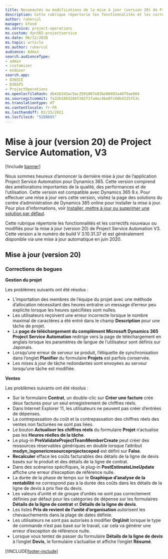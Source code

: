 ```yaml
---
title: Nouveautés ou modifications de la mise à jour (version 20) de Project Service Automation (correctif logiciel), V3
description: Cette rubrique répertorie les fonctionnalités et les correctifs disponibles dans la mise à jour (version 20) de Project Service Automation, V3
author: ruhercul
manager: kfend
ms.service: project-operations
ms.custom: dyn365-projectservice
ms.date: 06/12/2020
ms.topic: article
ms.author: ruhercul
audience: Admin
search.audienceType:
- admin
- customizer
- enduser
search.app:
- D365CE
- D365PS
- ProjectOperations
ms.openlocfilehash: db416343ac9ac2591007e83be80493a48f9ae904
ms.sourcegitcommit: fa32b1893286f20271fa4ec4be8fc68bd135f53c
ms.translationtype: HT
ms.contentlocale: fr-FR
ms.lasthandoff: 02/15/2021
ms.locfileid: "5280665"
---
```

# <a name="project-service-automation-update-release-20-v3"></a>Mise à jour (version 20) de Project Service Automation, V3

[!include [banner](../includes/psa-now-project-operations.md)]

Nous sommes heureux d’annoncer la dernière mise à jour de l’application Project Service Automation pour Dynamics 365. Cette version comprend des améliorations importantes de la qualité, des performances et de l’utilisation. Cette version est compatible avec Dynamics 365 9.x. Pour effectuer une mise à jour vers cette version, visitez la page des solutions du centre d’administration de Dynamics 365 online pour installer la mise à jour. Pour plus d’informations, voir [Installer, mettre à jour ou supprimer une solution par défaut](https://docs.microsoft.com/power-platform/admin/install-remove-preferred-solution).

Cette rubrique répertorie les fonctionnalités et les correctifs nouveaux ou modifiés pour la mise à jour (version 20) de Project Service Automation V3. Cette version a le numéro de build V 3.10.31.37 et est généralement disponible via une mise à jour automatique en juin 2020.

## <a name="update-release-20"></a>Mise à jour (version 20)

### <a name="bug-fixes"></a>Corrections de bogues

**Gestion du projet**

Les problèmes suivants ont été résolus :

- L’importation des membres de l’équipe du projet avec une méthode d’allocation nécessitant des heures entraîne un message d’erreur peu explicite lorsque les heures spécifiées sont nulles.
- Les utilisateurs reçoivent une erreur incorrecte lorsque le nombre maximal de caractères a été entré dans le champ **Description** pour une tâche de projet.
- La **page de téléchargement du complément Microsoft Dynamics 365 Project Service Automation** redirige vers la page de téléchargement en anglais lorsque les paramètres de langue de l’utilisateur sont définis sur Japonais.
- Lorsqu’une erreur de serveur se produit, l’étiquette de synchronisation dans l’onglet **Planifier** du formulaire **Projets** est parfois conservée.
- Les mises à jour de tâche redondantes sont envoyées au serveur lorsqu’une tâche est modifiée.

**Ventes**

Les problèmes suivants ont été résolus :

- Sur le formulaire **Contrat**, un double-clic sur **Créer une facture** crée deux factures pour un seul enregistrement de chiffres réels.
- Dans Internet Explorer 11, les utilisateurs ne peuvent pas créer d’entrées de dépenses.
- La contrepassation du coût et la contrepassation des chiffres réels des ventes non facturées ne sont pas liées.
- Le bouton **Actualiser les chiffres réels** du formulaire **Projet** n’actualise pas les **Heures réelles de la tâche**.
- Le plug-in **PreValidateProjectTeamMemberCreate** peut créer des ressources réservables génériques en double lorsque l’attribut **msdyn_isgenericresourceprojectscoped** est défini sur **False**.
- **Recalculer** efface les coûts facturables des détails de la ligne de devis basés sur le produit et des détails de la ligne de contrat.
- Dans des scénarios spécifiques, le plug-in **PostEstimateLineUpdate** affiche une erreur d’exception de référence nulle.
- La durée de la phase de temps sur le **Graphique d’analyse de la rentabilité** ne correspond pas à la durée des coûts dans les détails de la ligne de devis à prix fixe du devis.
- Les valeurs d’unité et de groupe d’unités ne sont pas correctement définies par défaut pour les catégories de dépense sur les formulaires **Détails de la ligne de contrat** et **Détails de la ligne de devis**.
- Les listes **Prix de revient de l’unité d’organisation** autorisent les chevauchements dans la plage de dates définie.
- Les utilisateurs ne sont pas autorisés à modifier **OrgUnit** lorsque le type de commande n’est pas basé sur le travail, car cela va générer une erreur d’exception de référence nulle.
- Lorsque vous tentez de passer du formulaire **Détails de la ligne de devis** à l’onglet **Devis**, le formulaire s’actualise et affiche l’onglet **Résumé**.


[!INCLUDE[footer-include](../includes/footer-banner.md)]